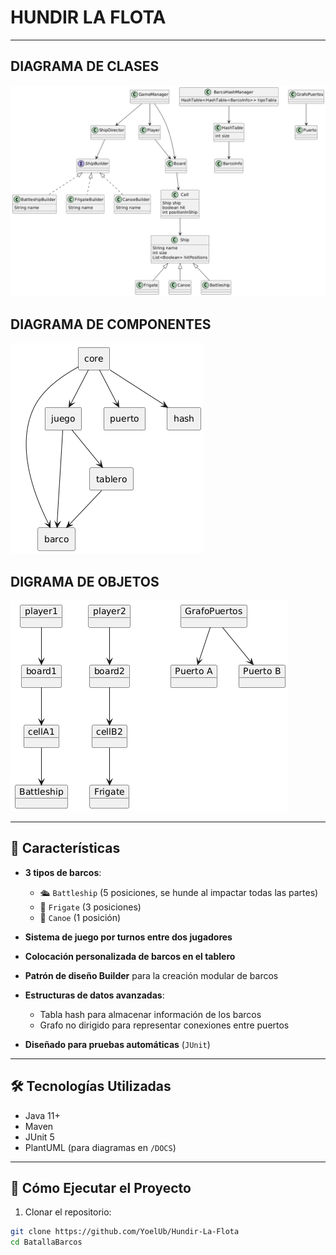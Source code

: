# HUNDIR LA FLOTA
---

## DIAGRAMA DE CLASES


![Diagrama_Clases.png](DOCS/Arquitectura/Diagrama_Clases.png)



## DIAGRAMA DE COMPONENTES


![Diagrama_Componentes.png](DOCS/Arquitectura/Diagrama_Componentes.png)



## DIGRAMA DE OBJETOS 


![Diagrama_Objetos.png](DOCS/Arquitectura/Diagrama_Objetos.png)



---

## 🧩 Características

- **3 tipos de barcos**:
  - 🛳 `Battleship` (5 posiciones, se hunde al impactar todas las partes)
  - 🚤 `Frigate` (3 posiciones)
  - 🛶 `Canoe` (1 posición)

- **Sistema de juego por turnos entre dos jugadores**

- **Colocación personalizada de barcos en el tablero**

- **Patrón de diseño Builder** para la creación modular de barcos

- **Estructuras de datos avanzadas**:
  - Tabla hash para almacenar información de los barcos
  - Grafo no dirigido para representar conexiones entre puertos

- **Diseñado para pruebas automáticas** (`JUnit`)

---

## 🛠️ Tecnologías Utilizadas

- Java 11+
- Maven
- JUnit 5
- PlantUML (para diagramas en `/DOCS`)

---

## 🚀 Cómo Ejecutar el Proyecto

1. Clonar el repositorio:

```bash
git clone https://github.com/YoelUb/Hundir-La-Flota
cd BatallaBarcos
